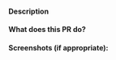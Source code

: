 #### Description
<!--- Describe your changes in detail -->

#### What does this PR do?
<!--- Why is this change required? What problem does it solve? -->
<!--- If it fixes an open issue, please link to the issue here. -->


#### Screenshots (if appropriate):
